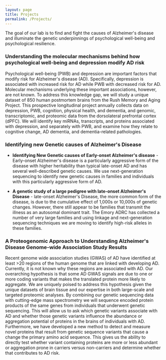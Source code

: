 ```yaml
---
layout: page
title: Projects
permalink: /Projects/
---
```


The goal of our lab is to find and fight the causes of Alzheimer's disease and
illuminate the genetic underpinnings of psychological well-being and
psychological resilience.

### Understanding the molecular mechanisms behind how psychological well-being and depression modify AD risk
Psychological well-being (PWB) and depression are important factors that modify
risk for Alzheimer's disease (AD). Specifically, depression is associated with
increased risk for AD while PWB with decreased risk for AD. Molecular mechanisms
underlying these important associations, however, are not known. To address this
knowledge gap, we will study a unique dataset of 850 human postmortem brains
from the Rush Memory and Aging Project. This prospective longitudinal project
annually collects data on depression, PWB, cognition, physical health, and
dementia, and genomic, transcriptomic, and proteomic data from the dorsolateral prefrontal cortex (dPFC). We will identify key miRNAs, transcripts, and proteins associated with depression, and separately with PWB, and examine how they relate
to cognitive change, AD dementia, and dementia-related pathologies.

### Identifying new Genetic causes of Alzheimer's Disease

- **Identifying New Genetic causes of Early-onset Alzheimer's disease** -
Early-onset Alzheimer's disease is a particularly aggressive form of the disease with higher heritability than typical late-onset AD and has several well-described
genetic causes. We use next-generation sequencing to identify new genetic causes
in families and individuals with this particularly aggressive form of AD.

- **A genetic study of a large pedigree with late-onset Alzheimer's Disease** -
late-onset Alzheimer's Disease, the more common form of the disease, is due to
the cumulative effect of 1,000s or 10,000s of genetic changes. However, there
still appear to be families that transmit the illness as an autosomal dominant
trait. The Emory ADRC has collected a number of very large families and using
linkage and next-generation sequencing techniques we are moving to identify
high-risk alleles in these families.

### A Proteogenomic Approach to Understanding Alzheimer's Disease Genome-wide Association Study Results

Recent genome wide association studies (GWAS) of AD have identified at least >20
regions of the human genome that are linked with developing AD. Currently, it is
not known why these regions are associated with AD. Our overarching hypothesis
is that some AD GWAS signals are due to one or more coding variants that makes
the translated protein more likely to aggregate. We are uniquely poised to
address this hypothesis given the unique datasets of brain tissue and our
expertise in both large-scale and targeted proteomic analyses. By combining our
genetic sequencing data with cutting-edge mass spectrometry we will sequence
encoded protein products of the same genes from individuals that underwent
genetic sequencing. This will allow us to ask which genetic variants associate
with AD and whether those genetic variants influence the abundance or
aggregation potential of proteins in the brains of individuals with AD.
Furthermore, we have developed a new method to detect and measure novel proteins
that result from genetic sequence variants that cause a change the primary amino
acid sequence. This gives us the ability to directly test whether variant
containing proteins are more or less abundant or aggregation prone in carriers
versus non-carriers and determine whether that contributes to AD risk.
